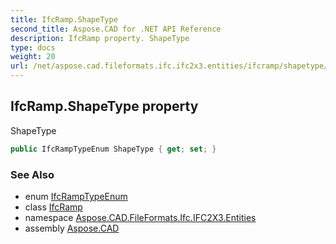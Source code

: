 ```yaml
---
title: IfcRamp.ShapeType
second_title: Aspose.CAD for .NET API Reference
description: IfcRamp property. ShapeType
type: docs
weight: 20
url: /net/aspose.cad.fileformats.ifc.ifc2x3.entities/ifcramp/shapetype/
---
```

## IfcRamp.ShapeType property

ShapeType

```csharp
public IfcRampTypeEnum ShapeType { get; set; }
```

### See Also

* enum [IfcRampTypeEnum](../../../aspose.cad.fileformats.ifc.ifc2x3.types/ifcramptypeenum/)
* class [IfcRamp](../)
* namespace [Aspose.CAD.FileFormats.Ifc.IFC2X3.Entities](../../ifcramp/)
* assembly [Aspose.CAD](../../../)


